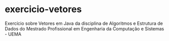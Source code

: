 # exercicio-vetores
Exercício sobre Vetores em Java da disciplina de Algoritmos e Estrutura de Dados do Mestrado Profissional em Engenharia da Computação e Sistemas - UEMA
